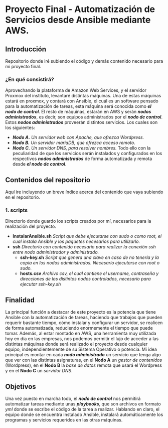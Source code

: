# Proyecto Final - Automatización de Servicios desde Ansible mediante AWS.

## Introducción
Repositorio donde iré subiendo el código y demás contenido necesario para mi proyecto final.

### ¿En qué consistirá?
Aprovechando la plataforma de Amazon Web Services, y el servidor Proxmox del instituto, levantaré distintas máquinas. Una de estas máquinas estará en proxmox, y contará con Ansible, el cuál es un software pensado para la automatización de tareas, esta máquina será conocida como ***el nodo de control***. El resto de máquinas, estarán en AWS y serán ***nodos administrados***, es decir, son equipos administrados por el ***nodo de control***. Estos ***nodos administrados*** proveerán distintos servicios. Los cuales son los siguientes:
  - ***Nodo A.*** *Un servidor web con Apache, que ofrezca Wordpress.*
  - ***Nodo B.*** *Un servidor mariaDB, que ofrezca acceso remoto.*
  - ***Nodo C.*** *Un servidor DNS, para resolver nombres.*
Todo ello con la peculiaridad de que los servicios serán instalados y configurados en los respectivos ***nodos administrados*** de forma automatizada y remota desde ***el nodo de control***.


## Contenidos del repositorio
Aquí ire incluyendo un breve índice acerca del contenido que vaya subiendo en el repositorio.

### 1. scripts
  Directorio donde guardo los scripts creados por mí, necesarios para la realización del proyecto.
  - **InstalarAnsible.sh**  *Script que debe ejecutarse con sudo o como root, el cual instala Ansible y los paquetes necesarios para utilizarlo.*
  - **ssh**  *Directorio con contenido necesario para realizar la conexión ssh entre nodo administrador y administrado.*
    - **ssh-key.sh**  *Script que genera una clave en caso de no tenerla y la copia en los nodos administrados. Necesario ejecutarse con root o sudo.*
    - **hosts.csv**  *Archivo csv, el cual contiene el username, contraseña y direcciones de los distintos nodos controlados, necesario para ejecutar ssh-key.sh*


## Finalidad
La principal función a destacar de este proyecto es la potencia que tiene Ansible con la automatización de tareas, haciendo que trabajos que pueden requerir bastante tiempo, cómo instalar y configurar un servidor, se realicen de forma automatizada, reduciendo enormemente el tiempo que puede tomar.
Además, al estar montado en AWS, una herramienta muy utilizada hoy en día en las empresas, nos podemos permitir el lujo de acceder a las distintas máquinas donde será realizado el proyecto desde cualquier equipo, independientemente de su Sistema Operativo o potencia.
Mi idea principal es montar en cada ***nodo administrado*** un servicio que tenga algo que ver con las distintas asignaturas, en el **Nodo A** un _gestor de contenidos_ (Wordpress), en el **Nodo B** la _base de datos_ remota que usará el Wordpress y en el **Nodo C** un _servidor DNS_.

## Objetivos
Una vez puesto en marcha todo, el ***nodo de control*** nos permitirá automatizar tareas mediante unas ***playbooks***, que son archivos en formato _yml_ donde se escribe el código de la tarea a realizar.
Hablando en claro, el equipo donde se encuentra instalado Ansible, instalará automáticamente los programas y servicios requeridos en las otras máquinas.
